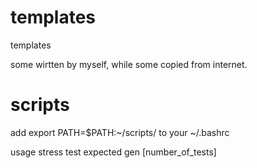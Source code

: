 # templates
templates

some wirtten by myself, while some copied from internet.

# scripts

add export PATH=$PATH:~/scripts/ to your ~/.bashrc

usage stress test expected gen [number_of_tests]

